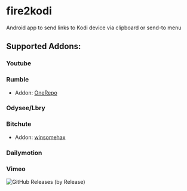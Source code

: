 # fire2kodi
Android app to send links to Kodi device via clipboard or send-to menu 

## Supported Addons:
### Youtube

### Rumble
- Addon: <a href=https://github.com/OnePlayHD/OneRepo>OneRepo</a>  

### Odysee/Lbry 

### Bitchute
- Addon: <a href=https://github.com/winsomehax/plugin.video.bitchute>winsomehax</a>   

### Dailymotion
### Vimeo 

![GitHub Releases (by Release)](https://img.shields.io/github/downloads/Isayso/Fire2kodi/v0.1/total)

